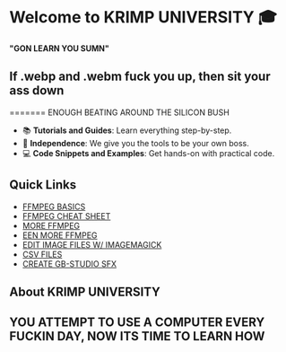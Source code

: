 # Welcome to KRIMP UNIVERSITY 🎓

 **"GON LEARN YOU SUMN"**


## If .webp and .webm fuck you up, then sit your ass down
=======
ENOUGH BEATING AROUND THE SILICON BUSH

- 📚 **Tutorials and Guides**: Learn everything step-by-step.
- 📝 **Independence**: We give you the tools to be your own boss.
- 💻 **Code Snippets and Examples**: Get hands-on with practical code.

## Quick Links

- [FFMPEG BASICS](https://colortelevision.github.io/kfu/docs/FFMPEG/ffmpegbasics)
- [FFMPEG CHEAT SHEET](https://colortelevision.github.io/kfu/docs/FFMPEG/TBO)
- [MORE FFMPEG](https://colortelevision.github.io/kfu/docs/FFMPEG/more)
- [EEN MORE FFMPEG](https://colortelevision.github.io/kfu/docs/FFMPEG/ffmpeg3)
- [EDIT IMAGE FILES W/ IMAGEMAGICK](https://colortelevision.github.io/kfu/docs/images/imagemagick)
- [CSV FILES](https://colortelevision.github.io/kfu/docs/info/csv)
- [CREATE GB-STUDIO SFX](https://colortelevision.github.io/kfu/docs/gbs-wavs)

## About KRIMP UNIVERSITY

YOU **ATTEMPT** TO USE A COMPUTER EVERY FUCKIN DAY,
NOW ITS TIME TO LEARN HOW
---
